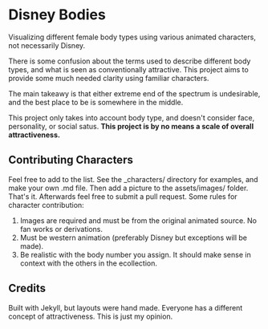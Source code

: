 # Disney Bodies

Visualizing different female body types using various animated characters, not necessarily Disney.

There is some confusion about the terms used to describe different body types, and what is seen as conventionally attractive. This project aims to provide some much needed clarity using familiar characters.

The main takeawy is that either extreme end of the spectrum is undesirable, and the best place to be is somewhere in the middle.

This project only takes into account body type, and doesn't consider face, personality, or social satus. **This project is by no means a scale of overall attractiveness.**

## Contributing Characters
Feel free to add to the list. See the _characters/ directory for examples, and make your own .md file. Then add a picture to the assets/images/ folder. That's it. Afterwards feel free to submit a pull request. Some rules for character contribution:
1. Images are required and must be from the original animated source. No fan works or derivations.
2. Must be western animation (preferably Disney but exceptions will be made).
3. Be realistic with the body number you assign. It should make sense in context with the others in the ecollection.

## Credits
Built with Jekyll, but layouts were hand made.
Everyone has a different concept of attractiveness. This is just my opinion.
